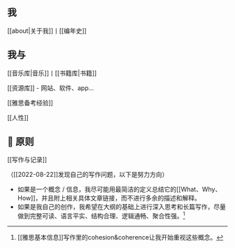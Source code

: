 ---
---

## 我

[[about|关于我]]丨[[编年史]]

## 我与

[[音乐库|音乐]]丨[[书籍库|书籍]]

[[资源库]] - 网站、软件、app...


[[雅思备考经验]]

[[人性]]


## 📝 原则

[[写作与记录]]

（[[2022-08-22]]发现自己的写作问题，以下是努力方向）
- 如果是一个概念 / 信息，我尽可能用最简洁的定义总结它的[[What、Why、How]]，并且附上相关具体文章链接，而不进行多余的描述和解释。
- 如果是我自己的创作，我希望在大纲的基础上进行深入思考和长篇写作，尽量做到完整可读、语言平实、结构合理、逻辑通畅、聚合性强。[^1]

[^1]: [[雅思基本信息]]写作里的cohesion&coherence让我开始重视这些概念。